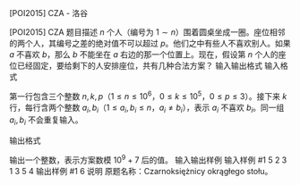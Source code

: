 



[POI2015] CZA - 洛谷














[POI2015] CZA
题目描述
$n$ 个人（编号为 $1 \sim n$）围着圆桌坐成一圈。座位相邻的两个人，其编号之差的绝对值不可以超过 $p$。他们之中有些人不喜欢别人。如果 $a$ 不喜欢 $b$，那么 $b$ 不能坐在 $a$ 右边的那一个位置上。现在，假设第 $n$ 个人的座位已经固定，要给剩下的人安排座位，共有几种合法方案？
输入输出格式
输入格式

第一行包含三个整数 $n,k,p$（$1\le n\le {10}^6$，$0\le k\le {10}^5$，$0\le p\le 3$）。接下来 $k$ 行，每行含两个整数 $a_i, b_i$（$1\le a_i, b_i \le n$，$a_i \neq b_i$），表示 $a_i$ 不喜欢 $b_i$。同一组 $a_i,b_i$ 不会重复输入。

输出格式

输出一个整数，表示方案数模 ${10}^9+7$ 后的值。
输入输出样例
输入样例 #1
5 2 3
1 3
5 4
输出样例 #1
6
说明
原题名称：Czarnoksiężnicy okrągłego stołu。






